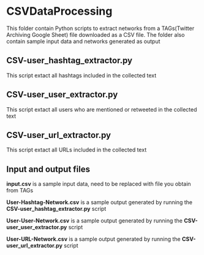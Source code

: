 # CSVDataProcessing
This folder contain Python scripts to extract networks from a TAGs(Twitter Archiving Google Sheet) file downloaded as a CSV file. 
The folder also contain sample input data and networks generated as output

## CSV-user_hashtag_extractor.py
This script extact all hashtags included in the collected text 

## CSV-user_user_extractor.py
This script extact all users who are mentioned or retweeted in the collected text 

## CSV-user_url_extractor.py
This script extact all URLs included in the collected text


## Input and output files
**input.csv** is a sample input data, need to be replaced with file you obtain from TAGs

**User-Hashtag-Network.csv** is a sample output generated by running the **CSV-user_hashtag_extractor.py** script

**User-User-Network.csv** is a sample output generated by running the **CSV-user_user_extractor.py** script

**User-URL-Network.csv** is a sample output generated by running the **CSV-user_url_extractor.py** script


